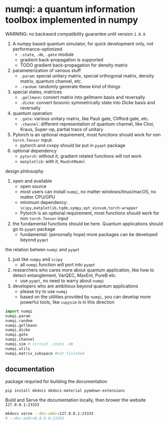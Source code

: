 # numqi: a quantum information toolbox implemented in numpy

WARNING: no backward compatibility guarantee until version `1.0.0`

1. A numpy based quantum simulator, for quick development only, not performance-optimized
   * `.state`, `.dm`, `.gate` module
   * gradient back-propagation is supported
   * TODO gradient back-propagation for density matrix
2. parameterization of various stuff
   * `.param`: special unitary matrix, special orthogonal matrix, density matrix, quantum channel, etc.
   * `.random`: randomly generate these kind of things
3. special states, matrices
   * `.gellmann`: convert matrix into gellmann basis and reversally
   * `.dicke`: convert bosonic symmetrically state into Dicke basis and reversally
4. quantum operation
   * `.gate`: various unitary matrix, like Pauli gate, Clifford gate, etc.
   * `.channel`: different representation of quantum channel, like Choi, Kraus, Super-op, partial trace of unitary
5. Pytorch is an optional requirement, most functions should work for non `torch.Tensor` input.
   * pytorch and cvxpy should be put in `pyqet` package
6. optional dependency
   * `pytorch`: without it, gradient related functions will not work
   * `matplotlib`: with it, `MaxEntModel`

design philosophy

1. open and available
   * open source
   * most users can install `numqi`, no matter windows/linux/macOS, no matter CPU/GPU
   * minimum dependency: `scipy,matplotlib,tqdm,sympy,opt_einsum,torch-wrapper`
   * Pytorch is an optional requirement, most functions should work for non `torch.Tensor` input
2. the fundamental functions should be here. Quantum applications should go to `pyqet` package
   * fundamental: (personally hope) more packages can be developed beyond `pyqet`

the relation betwen `numqi` and `pyqet`

1. just like `numpy` and `scipy`
   * all `numqi` function will port into `pyqet`
2. researchers who cares more about quantum application, like how to detect entanglement, VarQEC, MaxEnt, PureB etc.
   * use `pyqet`, no need to warry about `numqi`
3. developers who are ambitious beyond quantum applications
   * please try to use `numqi`
   * based on the utilities provided by `numqi`, you can develop more powerful tools, like `cupysim` is in this direction

```python
import numqi
numqi.param
numqi.random
numqi.gellmann
numqi.dicke
numqi.gate
numqi.channel
numqi.sim #.circuit .state .dm
numqi.utils
numqi.matrix_subspace #not finished
```

## documentation

package requried for building the documentation

```bash
pip install mkdocs mkdocs-material pymdown-extensions
```

Build and Serve the documentation locally, then brower the website `127.0.0.1:23333`

```bash
mkdocs serve --dev-addr=127.0.0.1:23333
# --dev-addr=0.0.0.0:23333
```

